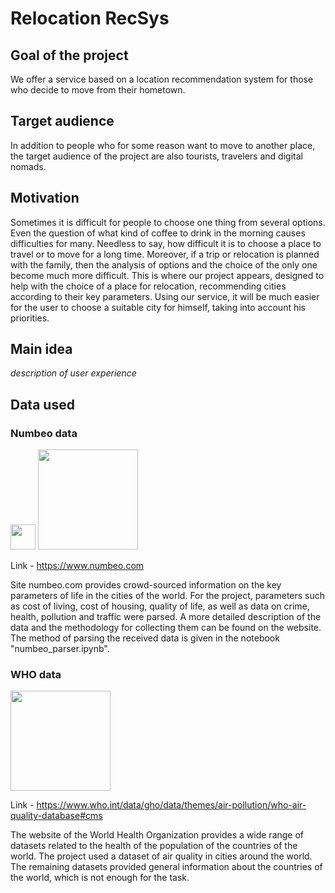 # Relocation RecSys

## Goal of the project
We offer a service based on a location recommendation system for those who decide to move from their hometown.

## Target audience
In addition to people who for some reason want to move to another place, the target audience of the project are also tourists, travelers and digital nomads.

## Motivation
Sometimes it is difficult for people to choose one thing from several options. Even the question of what kind of coffee to drink in the morning causes difficulties for many. Needless to say, how difficult it is to choose a place to travel or to move for a long time. Moreover, if a trip or relocation is planned with the family, then the analysis of options and the choice of the only one become much more difficult. This is where our project appears, designed to help with the choice of a place for relocation, recommending cities according to their key parameters. Using our service, it will be much easier for the user to choose a suitable city for himself, taking into account his priorities.

## Main idea
*description of user experience*

## Data used
### Numbeo data
<img src="https://user-images.githubusercontent.com/33491221/194776467-3697d807-1260-45d4-a049-18732927274e.svg" width="40"> <img src="https://user-images.githubusercontent.com/33491221/194776636-e66bfd6a-0e0c-443c-bc7a-ec5e269d1755.svg" width="160">

Link - https://www.numbeo.com

Site numbeo.com provides crowd-sourced information on the key parameters of life in the cities of the world. For the project, parameters such as cost of living, cost of housing, quality of life, as well as data on crime, health, pollution and traffic were parsed. A more detailed description of the data and the methodology for collecting them can be found on the website. The method of parsing the received data is given in the notebook "numbeo_parser.ipynb".

### WHO data

<img src="https://user-images.githubusercontent.com/33491221/194779381-9c40ca4a-0fe5-4faa-814d-cf201b00bc5f.png" width="160">

Link - https://www.who.int/data/gho/data/themes/air-pollution/who-air-quality-database#cms

The website of the World Health Organization provides a wide range of datasets related to the health of the population of the countries of the world. The project used a dataset of air quality in cities around the world. The remaining datasets provided general information about the countries of the world, which is not enough for the task.


